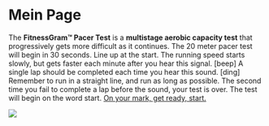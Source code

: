 <!DOCTYPE html>
<html>
  <head>
    <meta charset="utf-8">
    <title>My test page</title>
  </head>
  <body>
  <h1>Mein Page</h1>
    <p>The <strong>FitnessGram™ Pacer Test</strong> is a <strong>multistage aerobic capacity test</strong> that progressively gets more difficult as it continues. The 20 meter pacer test will begin in 30 seconds. Line up at the start. The running speed starts slowly, but gets faster each minute after you hear this signal. [beep] A single lap should be completed each time you hear this sound. [ding] Remember to run in a straight line, and run as long as possible. The second time you fail to complete a lap before the sound, your test is over. The test will begin on the word start. <a href="https://youtu.be/Y82jDHRrswc" title="You poor fool" target="_blank">On your mark, get ready, start.</a></p>
	<a href="https://pics.awwmemes.com/i-want-compensation-for-my-suffering-neomongolia-news-network-pacer-28438606.png" title="Memes" target="_blank"><img src=https://cdn.pixilart.com/images/group/header/c03d9328f8.png?v=1552003703></a>
  </body>
</html>
